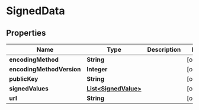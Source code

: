 

# SignedData


## Properties

| Name | Type | Description | Notes |
|------------ | ------------- | ------------- | -------------|
|**encodingMethod** | **String** |  |  [optional] |
|**encodingMethodVersion** | **Integer** |  |  [optional] |
|**publicKey** | **String** |  |  [optional] |
|**signedValues** | [**List&lt;SignedValue&gt;**](SignedValue.md) |  |  [optional] |
|**url** | **String** |  |  [optional] |



